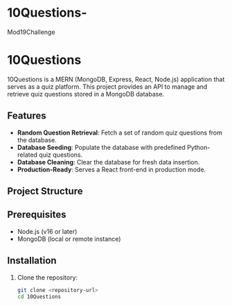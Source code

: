# 10Questions-
Mod19Challenge
# 10Questions

10Questions is a MERN (MongoDB, Express, React, Node.js) application that serves as a quiz platform. This project provides an API to manage and retrieve quiz questions stored in a MongoDB database.

## Features

- **Random Question Retrieval**: Fetch a set of random quiz questions from the database.
- **Database Seeding**: Populate the database with predefined Python-related quiz questions.
- **Database Cleaning**: Clear the database for fresh data insertion.
- **Production-Ready**: Serves a React front-end in production mode.

## Project Structure
## Prerequisites

- Node.js (v16 or later)
- MongoDB (local or remote instance)

## Installation

1. Clone the repository:
   ```bash
   git clone <repository-url>
   cd 10Questions
